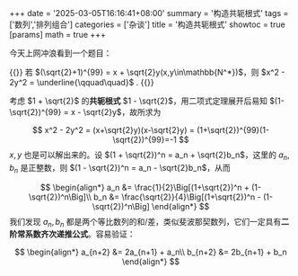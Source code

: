 +++
date = '2025-03-05T16:16:41+08:00'
summary = '构造共轭根式'
tags = ['数列','排列组合']
categories = ['杂谈']
title = '构造共轭根式'
showtoc = true
[params]
    math = true
+++

今天上网冲浪看到一个题目：

{{<notice note>}}
若 $(\sqrt{2}+1)^{99} = x + \sqrt{2}y(x,y\in\mathbb{N^*})$，则 $x^2 - 2y^2 = \underline{\qquad\quad}$ .
{{</notice>}}

考虑 $1 + \sqrt{2}$ 的**共轭根式** $1 - \sqrt{2}$，用二项式定理展开后易知 $(1-\sqrt{2})^{99} = x - \sqrt{2}y$，故所求为

$$
x^2 - 2y^2 = (x+\sqrt{2}y)(x-\sqrt{2}y) = (1+\sqrt{2})^{99}(1-\sqrt{2})^{99}=-1
$$
$x,y$ 也是可以解出来的。设 $(1 + \sqrt{2})^n = a_n + \sqrt{2}b_n$，这里的 $a_n,b_n$ 是正整数，则 $(1 - \sqrt{2})^n = a_n - \sqrt{2}b_n$，从而

$$
\begin{align*}
a_n &= \frac{1}{2}\Big[(1+\sqrt{2})^n + (1-\sqrt{2})^n\Big]\\
b_n &= \frac{\sqrt{2}}{4}\Big[(1+\sqrt{2})^n - (1-\sqrt{2})^n\Big]
\end{align*}
$$
我们发现 $a_n,b_n$ 都是两个等比数列的和/差，类似斐波那契数列，它们一定具有**二阶常系数齐次递推公式**。容易验证：

$$
\begin{align*}
a_{n+2} &= 2a_{n+1} + a_n\\
b_{n+2} &= 2b_{n+1} + b_n
\end{align*}
$$


